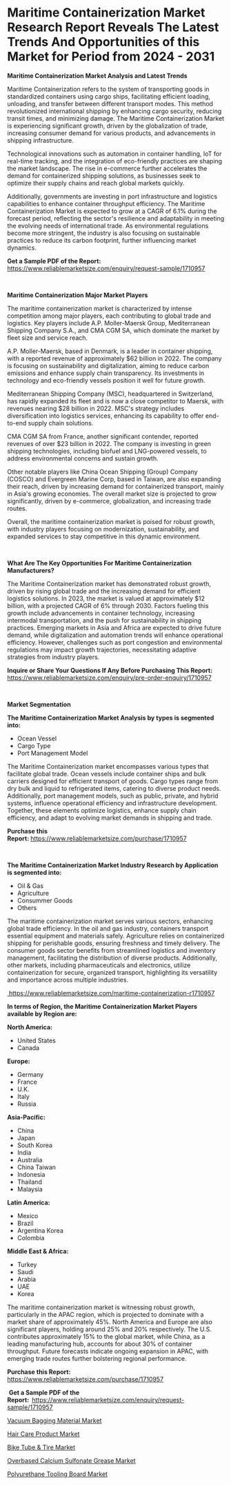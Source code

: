 <p><h1>Maritime Containerization Market Research Report Reveals The Latest Trends And Opportunities of this Market for Period from 2024 - 2031</h1></p><p><strong>Maritime Containerization Market Analysis and Latest Trends</strong></p>
<p><p>Maritime Containerization refers to the system of transporting goods in standardized containers using cargo ships, facilitating efficient loading, unloading, and transfer between different transport modes. This method revolutionized international shipping by enhancing cargo security, reducing transit times, and minimizing damage. The Maritime Containerization Market is experiencing significant growth, driven by the globalization of trade, increasing consumer demand for various products, and advancements in shipping infrastructure. </p><p>Technological innovations such as automation in container handling, IoT for real-time tracking, and the integration of eco-friendly practices are shaping the market landscape. The rise in e-commerce further accelerates the demand for containerized shipping solutions, as businesses seek to optimize their supply chains and reach global markets quickly. </p><p>Additionally, governments are investing in port infrastructure and logistics capabilities to enhance container throughput efficiency. The Maritime Containerization Market is expected to grow at a CAGR of 6.1% during the forecast period, reflecting the sector's resilience and adaptability in meeting the evolving needs of international trade. As environmental regulations become more stringent, the industry is also focusing on sustainable practices to reduce its carbon footprint, further influencing market dynamics.</p></p>
<p><strong>Get a Sample PDF of the Report:&nbsp;</strong> <a href="https://www.reliablemarketsize.com/enquiry/request-sample/1710957?utm_campaign=1105&utm_medium=2&utm_source=Github&utm_content=ia&utm_term=30102024&utm_id=maritime-containerization">https://www.reliablemarketsize.com/enquiry/request-sample/1710957</a></p>
<p>&nbsp;</p>
<p><strong>Maritime Containerization Major Market Players</strong></p>
<p><p>The maritime containerization market is characterized by intense competition among major players, each contributing to global trade and logistics. Key players include A.P. Moller-Maersk Group, Mediterranean Shipping Company S.A., and CMA CGM SA, which dominate the market by fleet size and service reach.</p><p>A.P. Moller-Maersk, based in Denmark, is a leader in container shipping, with a reported revenue of approximately $62 billion in 2022. The company is focusing on sustainability and digitalization, aiming to reduce carbon emissions and enhance supply chain transparency. Its investments in technology and eco-friendly vessels position it well for future growth.</p><p>Mediterranean Shipping Company (MSC), headquartered in Switzerland, has rapidly expanded its fleet and is now a close competitor to Maersk, with revenues nearing $28 billion in 2022. MSC's strategy includes diversification into logistics services, enhancing its capability to offer end-to-end supply chain solutions.</p><p>CMA CGM SA from France, another significant contender, reported revenues of over $23 billion in 2022. The company is investing in green shipping technologies, including biofuel and LNG-powered vessels, to address environmental concerns and sustain growth.</p><p>Other notable players like China Ocean Shipping (Group) Company (COSCO) and Evergreen Marine Corp, based in Taiwan, are also expanding their reach, driven by increasing demand for containerized transport, mainly in Asia's growing economies. The overall market size is projected to grow significantly, driven by e-commerce, globalization, and increasing trade routes.</p><p>Overall, the maritime containerization market is poised for robust growth, with industry players focusing on modernization, sustainability, and expanded services to stay competitive in this dynamic environment.</p></p>
<p>&nbsp;</p>
<p><strong>What Are The Key Opportunities For Maritime Containerization Manufacturers?</strong></p>
<p><p>The Maritime Containerization market has demonstrated robust growth, driven by rising global trade and the increasing demand for efficient logistics solutions. In 2023, the market is valued at approximately $12 billion, with a projected CAGR of 6% through 2030. Factors fueling this growth include advancements in container technology, increasing intermodal transportation, and the push for sustainability in shipping practices. Emerging markets in Asia and Africa are expected to drive future demand, while digitalization and automation trends will enhance operational efficiency. However, challenges such as port congestion and environmental regulations may impact growth trajectories, necessitating adaptive strategies from industry players.</p></p>
<p><strong>Inquire or Share Your Questions If Any Before Purchasing This Report:</strong> <a href="https://www.reliablemarketsize.com/enquiry/pre-order-enquiry/1710957?utm_campaign=1105&utm_medium=2&utm_source=Github&utm_content=ia&utm_term=30102024&utm_id=maritime-containerization">https://www.reliablemarketsize.com/enquiry/pre-order-enquiry/1710957</a></p>
<p>&nbsp;</p>
<p><strong>Market Segmentation</strong></p>
<p><strong>The Maritime Containerization Market Analysis by types is segmented into:</strong></p>
<p><ul><li>Ocean Vessel</li><li>Cargo Type</li><li>Port Management Model</li></ul></p>
<p><p>The Maritime Containerization market encompasses various types that facilitate global trade. Ocean vessels include container ships and bulk carriers designed for efficient transport of goods. Cargo types range from dry bulk and liquid to refrigerated items, catering to diverse product needs. Additionally, port management models, such as public, private, and hybrid systems, influence operational efficiency and infrastructure development. Together, these elements optimize logistics, enhance supply chain efficiency, and adapt to evolving market demands in shipping and trade.</p></p>
<p><strong>Purchase this Report:&nbsp;</strong><a href="https://www.reliablemarketsize.com/purchase/1710957?utm_campaign=1105&utm_medium=2&utm_source=Github&utm_content=ia&utm_term=30102024&utm_id=maritime-containerization">https://www.reliablemarketsize.com/purchase/1710957</a></p>
<p>&nbsp;</p>
<p><strong>The Maritime Containerization Market Industry Research by Application is segmented into:</strong></p>
<p><ul><li>Oil & Gas</li><li>Agriculture</li><li>Consummer Goods</li><li>Others</li></ul></p>
<p><p>The maritime containerization market serves various sectors, enhancing global trade efficiency. In the oil and gas industry, containers transport essential equipment and materials safely. Agriculture relies on containerized shipping for perishable goods, ensuring freshness and timely delivery. The consumer goods sector benefits from streamlined logistics and inventory management, facilitating the distribution of diverse products. Additionally, other markets, including pharmaceuticals and electronics, utilize containerization for secure, organized transport, highlighting its versatility and importance across multiple industries.</p></p>
<p><a href="https://www.reliablemarketsize.com/maritime-containerization-r1710957?utm_campaign=1105&utm_medium=2&utm_source=Github&utm_content=ia&utm_term=30102024&utm_id=maritime-containerization">&nbsp;https://www.reliablemarketsize.com/maritime-containerization-r1710957</a></p>
<p><strong>In terms of Region, the Maritime Containerization Market Players available by Region are:</strong></p>
<p>
    <p> <strong> North America: </strong>
        <ul>
            <li>United States</li>
            <li>Canada</li>
        </ul>
        </p> 
    <p> <strong> Europe: </strong>
        <ul>
            <li>Germany</li>
            <li>France</li>
            <li>U.K.</li>
            <li>Italy</li>
            <li>Russia</li>
        </ul>
        </p> 
    <p> <strong> Asia-Pacific: </strong>
        <ul>
            <li>China</li>
            <li>Japan</li>
            <li>South Korea</li>
            <li>India</li>
            <li>Australia</li>
            <li>China Taiwan</li>
            <li>Indonesia</li>
            <li>Thailand</li>
            <li>Malaysia</li>
        </ul>
        </p> 
    <p> <strong> Latin America: </strong>
        <ul>
            <li>Mexico</li>
            <li>Brazil</li>
            <li>Argentina Korea</li>
            <li>Colombia</li>
        </ul>
        </p> 
    <p> <strong> Middle East & Africa: </strong>
        <ul>
            <li>Turkey</li>
            <li>Saudi</li>
            <li>Arabia</li>
            <li>UAE</li>
            <li>Korea</li>
        </ul>
    </p>
    </p>
<p><p>The maritime containerization market is witnessing robust growth, particularly in the APAC region, which is projected to dominate with a market share of approximately 45%. North America and Europe are also significant players, holding around 25% and 20% respectively. The U.S. contributes approximately 15% to the global market, while China, as a leading manufacturing hub, accounts for about 30% of container throughput. Future forecasts indicate ongoing expansion in APAC, with emerging trade routes further bolstering regional performance.</p></p>
<p><strong>Purchase this Report: </strong><a href="https://www.reliablemarketsize.com/purchase/1710957?utm_campaign=1105&utm_medium=2&utm_source=Github&utm_content=ia&utm_term=30102024&utm_id=maritime-containerization">https://www.reliablemarketsize.com/purchase/1710957</a></p>
<p>&nbsp;<strong>Get a Sample PDF of the Report:&nbsp;&nbsp;</strong><a href="https://www.reliablemarketsize.com/enquiry/request-sample/1710957?utm_campaign=1105&utm_medium=2&utm_source=Github&utm_content=ia&utm_term=30102024&utm_id=maritime-containerization">https://www.reliablemarketsize.com/enquiry/request-sample/1710957</a></p>
<p><strong></strong></p>
<p><p><a href="https://www.linkedin.com/pulse/vacuum-bagging-material-market-velocity-95-cagr-trajectory-txevc?utm_campaign=1105&utm_medium=2&utm_source=Github&utm_content=ia&utm_term=30102024&utm_id=maritime-containerization">Vacuum Bagging Material Market</a></p><p><a href="https://www.linkedin.com/pulse/hair-care-product-market-evolution-global-trends-regional-dynamics-qf5jc?utm_campaign=1105&utm_medium=2&utm_source=Github&utm_content=ia&utm_term=30102024&utm_id=maritime-containerization">Hair Care Product Market</a></p><p><a href="https://github.com/caetlinivcar/Market-Research-Report-List-1/blob/main/bike-tube-tire-market.md?utm_campaign=1105&utm_medium=2&utm_source=Github&utm_content=ia&utm_term=30102024&utm_id=maritime-containerization">Bike Tube & Tire Market</a></p><p><a href="https://github.com/judesaxav/Market-Research-Report-List-1/blob/main/overbased-calcium-sulfonate-grease-market.md?utm_campaign=1105&utm_medium=2&utm_source=Github&utm_content=ia&utm_term=30102024&utm_id=maritime-containerization">Overbased Calcium Sulfonate Grease Market</a></p><p><a href="https://www.linkedin.com/pulse/polyurethane-tooling-board-industry-sector-market-dynamics-msegc?utm_campaign=1105&utm_medium=2&utm_source=Github&utm_content=ia&utm_term=30102024&utm_id=maritime-containerization">Polyurethane Tooling Board Market</a></p></p>
